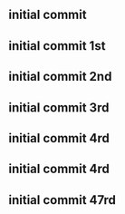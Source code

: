 ## initial commit
## initial commit 1st
## initial commit 2nd
## initial commit 3rd
## initial commit 4rd
## initial commit 4rd
## initial commit 47rd